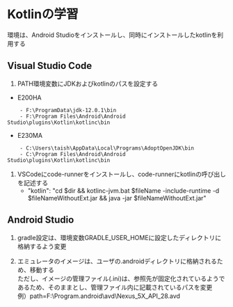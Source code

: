 # Kotlinの学習
環境は、Android Studioをインストールし、同時にインストールしたkotlinを利用する

## Visual Studio Code
1. PATH環境変数にJDKおよびkotlinのパスを設定する
- E200HA
```
    - F:\ProgramData\jdk-12.0.1\bin
    - F:\Program Files\Android\Android Studio\plugins\Kotlin\kotlinc\bin
```
- E230MA
```
    - C:\Users\taish\AppData\Local\Programs\AdoptOpenJDK\bin
    - C:\Program Files\Android\Android Studio\plugins\Kotlin\kotlinc\bin
```
1. VSCodeにcode-runnerをインストールし、code-runnerにkotlinの呼び出しを記述する
    - "kotlin": "cd $dir && kotlinc-jvm.bat $fileName -include-runtime -d $fileNameWithoutExt.jar && java -jar $fileNameWithoutExt.jar"

## Android Studio
1. gradle設定は、環境変数GRADLE_USER_HOMEに設定したディレクトリに格納するよう変更

1. エミュレータのイメージは、ユーザの.androidディレクトリに格納されるため、移動する <BR>
ただし、イメージの管理ファイル(.ini)は、参照先が固定化されているようであるため、そのままとし、管理ファイル内に記載されているパスを変更 <BR>
例）path=F:\Program\.android\avd\Nexus_5X_API_28.avd
